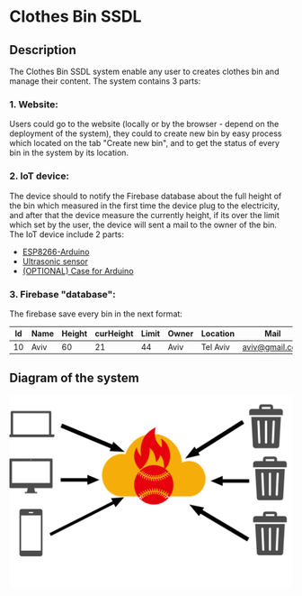 # Clothes Bin SSDL
## Description
The Clothes Bin SSDL system enable any user to creates clothes bin and manage their content.
The system contains 3 parts:
### 1. Website:
   Users could go to the website (locally or by the browser - depend on the deployment of the system),
   they could to create new bin by easy process which located on the tab "Create new bin",
   and to get the status of every bin in the system by its location.
### 2. IoT device:
   The device should to notify the Firebase database about the full height of the bin which measured in the first time
   the device plug to the electricity, and after that the device measure the currently height, if its over the limit which
   set by the user, the device will sent a mail to the owner of the bin.
   The IoT device include 2 parts:
* [ESP8266-Arduino](https://www.amazon.com/gp/product/B01D1D0EO4/ref=ppx_yo_dt_b_asin_title_o02_s00?ie=UTF8&psc=1)
* [Ultrasonic sensor](https://www.amazon.com/gp/product/B07RGB4W8V/ref=ppx_yo_dt_b_asin_title_o02_s01?ie=UTF8&psc=1)
* [(OPTIONAL) Case for Arduino](https://www.amazon.com/gp/product/B075SX6WYJ/ref=ppx_yo_dt_b_asin_title_o02_s00?ie=UTF8&psc=1)
### 3. Firebase "database":
   The firebase save every bin in the next format: <br>
   
   | Id  | Name | Height | curHeight | Limit | Owner | Location |      Mail      |
   | --- | ---- | ------ | --------- | ----- | ----- | -------- | -------------- |
   | 10  | Aviv |   60   |     21    |   44  |  Aviv | Tel Aviv | aviv@gmail.com |
   
   
   ## Diagram of the system
![alt text](https://github.com/Lupo00/ClothesBinSSDL/blob/master/README/system.png?raw=true)
